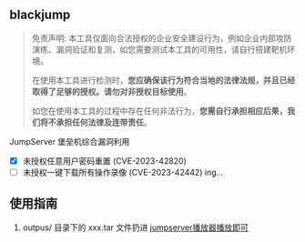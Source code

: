 ## blackjump

> 免责声明: 本工具仅面向合法授权的企业安全建设行为，例如企业内部攻防演练、漏洞验证和复测，如您需要测试本工具的可用性，请自行搭建靶机环境。
> 
> 在使用本工具进行检测时，<b>您应确保该行为符合当地的法律法规，并且已经取得了足够的授权。请勿对非授权目标使用</b>。
> 
> 如您在使用本工具的过程中存在任何非法行为，<b>您需自行承担相应后果，我们将不承担任何法律及连带责任</b>。


JumpServer 堡垒机综合漏洞利用
- [x] 未授权任意用户密码重置 (CVE-2023-42820)
- [ ] 未授权一键下载所有操作录像 (CVE-2023-42442) ing...

## 使用指南
1. outpus/ 目录下的 xxx.tar 文件扔进 <u>[jumpserver播放器播放即可](https://github.com/jumpserver/VideoPlayer/releases)</u> 
